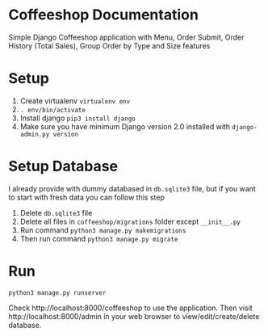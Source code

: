 Coffeeshop Documentation
========================

Simple Django Coffeeshop application with Menu, Order Submit, Order History (Total Sales), Group Order by Type and Size features

Setup
============

1. Create virtualenv `virtualenv env`
1. `. env/bin/activate`
1. Install django `pip3 install django`
1. Make sure you have minimum Django version 2.0 installed with `django-admin.py version`

Setup Database
==============

I already provide with dummy databased in `db.sqlite3` file, but if you want to start with fresh data you can follow this step

1. Delete `db.sqlite3` file
1. Delete all files in `coffeeshop/migrations` folder except `__init__.py`
1. Run command `python3 manage.py makemigrations`
1. Then run command `python3 manage.py migrate`

Run
===

```
python3 manage.py runserver
```

Check http://localhost:8000/coffeeshop to use the application. Then visit http://localhost:8000/admin in your web browser to view/edit/create/delete database.